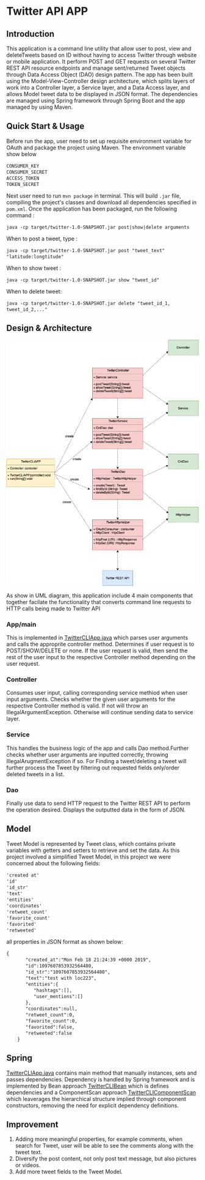# Twitter API APP
## Introduction 
This application is a command line utility that allow user to post, view and deleteTweets based on ID without having to access Twitter through website or mobile application. It perform POST and GET requests on several Twitter REST API resource endpoints and manage sent/returned Tweet objects through Data Access Object (DAO) design pattern. The app has been built using the Model-View-Controller design architecture, which splits layers of work into a Controller layer, a Service layer, and a Data Access layer, and allows Model tweet data to be displayed in JSON format. The dependencies are managed using Spring framework through Spring Boot and the app managed by using Maven. 
## Quick Start & Usage
Before run the app, user need to set up requisite environment variable for OAuth and package the project using Maven. The environment variable show below 
```
CONSUMER_KEY
CONSUMER_SECRET
ACCESS_TOKEN
TOKEN_SECRET
```
Next user need to run `mvn package` in terminal. This will build `.jar` file, compiling the project's classes and download all dependencies specified in `pom.xml`. Once the application has been packaged, run the following command :
```
java -cp target/twitter-1.0-SNAPSHOT.jar post|show|delete arguments
```
When to post a tweet, type :
```
java -cp target/twitter-1.0-SNAPSHOT.jar post "tweet_text" "latitude:longtitude"
```
When to show tweet :
```
java -cp target/twitter-1.0-SNAPSHOT.jar show "tweet_id"
```
When to delete tweet:
```
java -cp target/twitter-1.0-SNAPSHOT.jar delete "tweet_id_1, tweet_id_2,..."
```
## Design & Architecture 

![](https://github.com/Ceciliaaayang/TwitterCLI/blob/master/asset/UML.png)

As show in UML diagram, this application include 4 main components that together facilate the functionality that converts command line requests to HTTP calls being made to Twitter API

### App/main
This is implemented in [TwitterCLIApp.java](https://github.com/Ceciliaaayang/TwitterCLI/blob/master/src/main/java/ca/jrvs/apps/twitter/TwitterCLIApp.java) which parses user arguments and calls the approprite controller method. Determines if user request is to POST/SHOW/DELETE or none. If the user request is valid, then send the rest of the user input to the respective Controller method depending on the user request.

### Controller
Consumes user input, calling corresponding service methiod when user input arguments. Checks whether the given user arguments for the respective Controller method is valid. If not will throw an IllegalArgumentException. Otherwise will continue sending data to service layer.

### Service 
This handles the business logic of the app and calls Dao method.Further checks whether user arguments are inputted correctly, throwing IllegalArugmentException if so. For Finding a tweet/deleting a tweet will further process the Tweet by filtering out requested fields only/order deleted tweets in a list.

### Dao
Finally use data to send HTTP request to the Twitter REST API to perform the operation desired. Displays the outputted data in the form of JSON.

## Model
Tweet Model is represented by Tweet class, which contains private variables with getters and setters to retrieve and set the data. As this project involved a simplified Tweet Model, in this project we were concerned about the following fields:
```
'created at'
'id'
'id_str'
'text'
'entities'
'coordinates'
'retweet_count'
'favorite_count'
'favorited'
'retweeted'
```
all properties in JSON format as shown below:
```
{
       "created_at":"Mon Feb 18 21:24:39 +0000 2019",
       "id":1097607853932564480,
       "id_str":"1097607853932564480",
       "text":"test with loc223",
       "entities":{
          "hashtags":[],      
          "user_mentions":[]  
       },
       "coordinates":null,    
       "retweet_count":0,
       "favorite_count":0,
       "favorited":false,
       "retweeted":false
    }
```
## Spring
[TwitterCLIApp.java](https://github.com/Ceciliaaayang/TwitterCLI/blob/master/src/main/java/ca/jrvs/apps/twitter/TwitterCLIApp.java)
contains main method that manually instances, sets and passes dependencies. Dependency is handled by Spring framework and is implemented by Bean approach [TwitterCLIBean](https://github.com/Ceciliaaayang/TwitterCLI/blob/master/src/main/java/ca/jrvs/apps/twitter/spring/TwitterCLIBean.java) which is defines dependencies and a ComponentScan approach [TwitterCLIComponentScan](https://github.com/Ceciliaaayang/TwitterCLI/blob/master/src/main/java/ca/jrvs/apps/twitter/spring/TwitterCLIComponentScan.java) which leaverages the hierarchical structure implied through component constructors, removing the need for explicit dependency definitions.

## Improvement 
1. Adding more meaningful properties, for example comments, when search for Tweet, user will be able to see the comments along with the tweet text.
2. Diversify the post content, not only post text message, but also pictures or videos.
3. Add more tweet fields to the Tweet Model.




       
